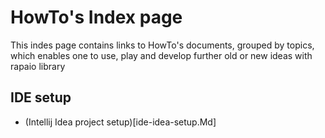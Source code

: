 # HowTo's Index page

This indes page contains links to HowTo's documents, grouped by topics, which enables one
to use, play and develop further old or new ideas with rapaio library


## IDE setup

* (Intellij Idea project setup)[ide-idea-setup.Md]

